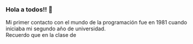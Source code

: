 ### Hola a todos!! 👋

Mi primer contacto con el mundo de la programación fue en 1981 cuando iniciaba mi segundo año de universidad.<br/>
Recuerdo que en la clase de 
